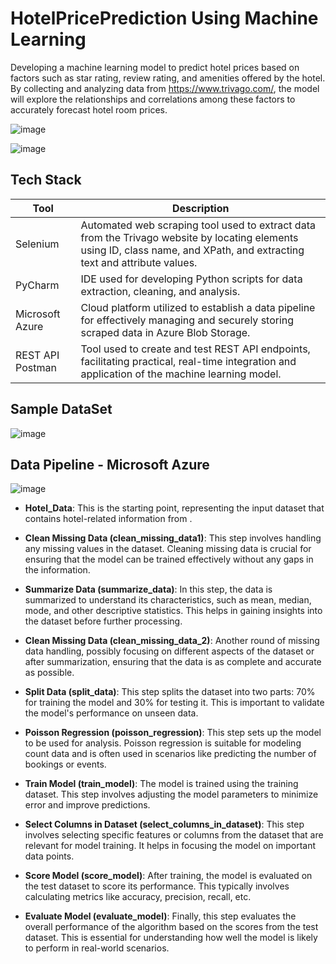 # HotelPricePrediction Using Machine Learning
Developing a machine learning model to predict hotel prices based on factors such as star rating, review rating, and amenities offered by the hotel. By collecting and analyzing data from https://www.trivago.com/, the model will explore the relationships and correlations among these factors to accurately forecast hotel room prices.

![image](https://github.com/user-attachments/assets/767e560c-0088-4e22-98bc-86a9b0e12db7)


![image](https://github.com/user-attachments/assets/b9a61cca-5a5a-4665-bc36-d2aef9a58b5f)


## Tech Stack
| Tool             | Description                                                                                                                                               |
|------------------|-----------------------------------------------------------------------------------------------------------------------------------------------------------|
| Selenium         | Automated web scraping tool used to extract data from the Trivago website by locating elements using ID, class name, and XPath, and extracting text and attribute values. |
| PyCharm          | IDE used for developing Python scripts for data extraction, cleaning, and analysis.                                                                        |
| Microsoft Azure  | Cloud platform utilized to establish a data pipeline for effectively managing and securely storing scraped data in Azure Blob Storage.                     |
| REST API Postman | Tool used to create and test REST API endpoints, facilitating practical, real-time integration and application of the machine learning model.              |

## Sample DataSet
![image](https://github.com/user-attachments/assets/1348d7a2-f1e8-4175-b7ef-2aabf0d02716)

## Data Pipeline - Microsoft Azure
![image](https://github.com/user-attachments/assets/57fadb70-c389-47fb-8ffb-f4279fb04a7a)

- **Hotel_Data**: This is the starting point, representing the input dataset that contains hotel-related information from .

- **Clean Missing Data (clean_missing_data1)**: This step involves handling any missing values in the dataset. Cleaning missing data is crucial for ensuring that the model can be trained effectively without any gaps in the information.

- **Summarize Data (summarize_data)**: In this step, the data is summarized to understand its characteristics, such as mean, median, mode, and other descriptive statistics. This helps in gaining insights into the dataset before further processing.

- **Clean Missing Data (clean_missing_data_2)**: Another round of missing data handling, possibly focusing on different aspects of the dataset or after summarization, ensuring that the data is as complete and accurate as possible.

- **Split Data (split_data)**: This step splits the dataset into two parts: 70% for training the model and 30% for testing it. This is important to validate the model's performance on unseen data.

- **Poisson Regression (poisson_regression)**: This step sets up the model to be used for analysis. Poisson regression is suitable for modeling count data and is often used in scenarios like predicting the number of bookings or events.

- **Train Model (train_model)**: The model is trained using the training dataset. This step involves adjusting the model parameters to minimize error and improve predictions.

- **Select Columns in Dataset (select_columns_in_dataset)**: This step involves selecting specific features or columns from the dataset that are relevant for model training. It helps in focusing the model on important data points.

- **Score Model (score_model)**: After training, the model is evaluated on the test dataset to score its performance. This typically involves calculating metrics like accuracy, precision, recall, etc.

- **Evaluate Model (evaluate_model)**: Finally, this step evaluates the overall performance of the algorithm based on the scores from the test dataset. This is essential for understanding how well the model is likely to perform in real-world scenarios.
